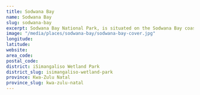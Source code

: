 ```yaml
---
title: Sodwana Bay
name: Sodwana Bay
slug: sodwana-bay
excerpt: Sodwana Bay National Park, is situated on the Sodwana Bay coast within the iSimangaliso Wetland Park, in the KwaZulu-Natal, province of South Africa. In summer, loggerhead and leatherback turtles come out of the sea to nest on the beaches.
image: "/media/places/sodwana-bay/sodwana-bay-cover.jpg"
longitude: 
latitude: 
website: 
area_code: 
postal_code: 
district: iSimangaliso Wetland Park
district_slug: isimangaliso-wetland-park
province: Kwa-Zulu Natal
province_slug: kwa-zulu-natal
---
```

